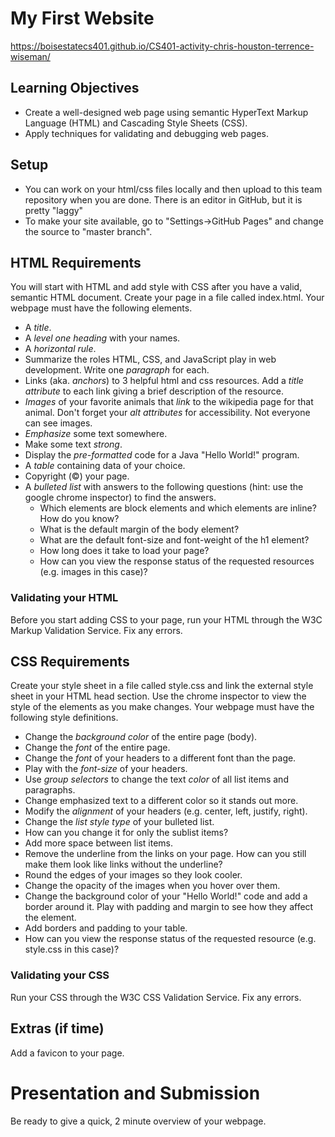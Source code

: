 # My First Website

https://boisestatecs401.github.io/CS401-activity-chris-houston-terrence-wiseman/

## Learning Objectives

* Create a well-designed web page using semantic HyperText Markup Language (HTML) and Cascading Style Sheets (CSS).
* Apply techniques for validating and debugging web pages.

## Setup
* You can work on your html/css files locally and then upload to this team
  repository when you are done. There is an editor in GitHub, but it is pretty
  "laggy"
* To make your site available, go to "Settings->GitHub Pages" and change the
  source to "master branch".

## HTML Requirements
You will start with HTML and add style with CSS after you have a valid, semantic HTML document.
Create your page in a file called index.html. Your webpage must have the following elements.

* A _title_.
* A _level one heading_ with your names.
* A _horizontal rule_.
* Summarize the roles HTML, CSS, and JavaScript play in web development. Write one _paragraph_ for each.
* Links (aka. _anchors_) to 3 helpful html and css resources. Add a _title attribute_ to each link giving a brief description of the resource.
* _Images_ of your favorite animals that _link_ to the wikipedia page for that animal. Don't forget your _alt attributes_ for accessibility. Not everyone can see images.
* _Emphasize_ some text somewhere.
* Make some text _strong_.
* Display the _pre-formatted_ code for a Java "Hello World!" program.
* A _table_ containing data of your choice.
* Copyright (©) your page.
* A _bulleted list_ with answers to the following questions (hint: use the google chrome inspector) to find the answers.
  * Which elements are block elements and which elements are inline? How do you know?
  * What is the default margin of the body element?
  * What are the default font-size and font-weight of the h1 element?
  * How long does it take to load your page?
  * How can you view the response status of the requested resources (e.g. images in this case)?

### Validating your HTML

Before you start adding CSS to your page, run your HTML through the W3C Markup Validation Service. Fix any errors.

## CSS Requirements

Create your style sheet in a file called style.css and link the external style sheet in your HTML head section.
Use the chrome inspector to view the style of the elements as you make changes. Your webpage must have the following
style definitions.

* Change the _background color_ of the entire page (body).
* Change the _font_ of the entire page.
* Change the _font_ of your headers to a different font than the page.
* Play with the _font-size_ of your headers.
* Use _group selectors_ to change the text _color_ of all list items and paragraphs.
* Change emphasized text to a different color so it stands out more.
* Modify the _alignment_ of your headers (e.g. center, left, justify, right).
* Change the _list style type_ of your bulleted list.
* How can you change it for only the sublist items?
* Add more space between list items.
* Remove the underline from the links on your page. How can you still make them look like links without the underline?
* Round the edges of your images so they look cooler.
* Change the opacity of the images when you hover over them.
* Change the background color of your "Hello World!" code and add a border around it. Play with padding and margin to see how they affect the element.
* Add borders and padding to your table.
* How can you view the response status of the requested resource (e.g. style.css in this case)?

### Validating your CSS

Run your CSS through the W3C CSS Validation Service. Fix any errors.

## Extras (if time)

Add a favicon to your page.

# Presentation and Submission

Be ready to give a quick, 2 minute overview of your webpage.
